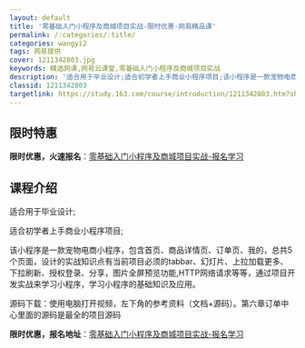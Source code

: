 ```yaml
---
layout: default
title: '零基础入门小程序及商城项目实战-限时优惠-网易精品课'
permalink: /:categories/:title/
categories: wangyi2
tags: 网易提供
cover: 1211342803.jpg
keywords: 精选网课,网易云课堂,零基础入门小程序及商城项目实战
description: '适合用于毕业设计;适合初学者上手商业小程序项目;该小程序是一款宠物电商小程序，包含首页、商品详情页、订单页、我的，总共5'
classid: 1211342803
targetlink: https://study.163.com/course/introduction/1211342803.htm?share=1&shareId=1025206652&utm_campaign=share&utm_medium=iphoneShare&utm_source=&utm_u=1025206652
---
```


## 限时特惠

**限时优惠，火速报名**：[零基础入门小程序及商城项目实战-报名学习](https://study.163.com/course/introduction/1211342803.htm?share=1&shareId=1025206652&utm_campaign=share&utm_medium=iphoneShare&utm_source=&utm_u=1025206652)

## 课程介绍

适合用于毕业设计;



适合初学者上手商业小程序项目;

该小程序是一款宠物电商小程序，包含首页、商品详情页、订单页、我的，总共5个页面，设计的实战知识点有当前项目必须的tabbar、幻灯片、上拉加载更多、下拉刷新、授权登录、分享，图片全屏预览功能,HTTP网络请求等等，通过项目开发实战来学习小程序，学习小程序的基础知识及应用。



源码下载：使用电脑打开视频，左下角的参考资料（文档+源码）。第六章订单中心里面的源码是最全的项目源码

**限时优惠，报名地址**：[零基础入门小程序及商城项目实战-报名学习](https://study.163.com/course/introduction/1211342803.htm?share=1&shareId=1025206652&utm_campaign=share&utm_medium=iphoneShare&utm_source=&utm_u=1025206652)

